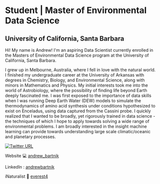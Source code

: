 # Student | Master of Environmental Data Science  
## University of California, Santa Barbara

Hi!
My name is Andrew! I'm an aspiring Data Scientist currently enrolled in the Masters of Environmental Data Science program at the University of California, Santa Barbara. 

I grew up in Melbourne, Australia, where I fell in love with the natural world. I finished my undergraduate career at the University of Arkansas with degrees in Chemistry, Biology, and Environmental Science, along with minors in Mathematics and Physics. My initial interests took me into the world of Astrobiology, where the possibility of finding life beyond Earth deeply fascinated me. I was first exposed to the importance of data skills when I was running Deep Earth Water (DEW) models to simulate the thermodynamics of amino acid synthesis under conditions hypothesized to exist on Enceladus, using data captured from the Cassini probe. I quickly realized that I wanted to be broadly, yet rigorously trained in data science - the techniques of which I hope to apply towards solving a wide range of environmental problems. I am broadly interested in the insight machine learning can provide towards understanding large scale climatic/oceanic and planetary processes.




[![Twitter URL](https://img.shields.io/twitter/url/https/twitter.com/andrew_bartnik.svg?style=social&label=Follow%20%40andrew_bartnik)](https://twitter.com/andrew_bartnik)




Website 💻 [andrew_bartnik](https://andrewbartnik.github.io/) 


LinkedIn : [andrewbartnik](https://www.linkedin.com/in/andrewbartnik/) 


iNaturalist 🐊 [everest4](https://www.inaturalist.org/people/everest4)



